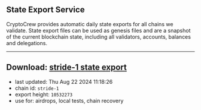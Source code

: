 ## State Export Service
CryptoCrew provides automatic daily state exports for all chains we validate. State export files can be used as genesis files and are a snapshot of the current blockchain state, including all validators, accounts, balances and delegations.

---
**Download: [stride-1 state export](https://dl-eu2.ccvalidators.com/SERVICE/stride/stride-1_export_10532273.json)**
---

- last updated: Thu Aug 22 2024 11:18:26
- chain id: `stride-1`
- export height: `10532273`
- use for: airdrops, local tests, chain recovery
